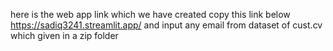 here is the web app link which we have created
copy this link  below
https://sadiq3241.streamlit.app/
and input any email from dataset of cust.cv which given in a zip folder
